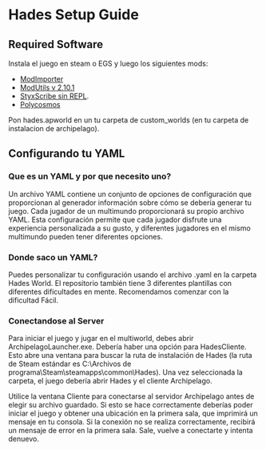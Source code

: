 # Hades Setup Guide

## Required Software

Instala el juego en steam o EGS y luego los siguientes mods:

- [ModImporter](https://github.com/SGG-Modding/ModImporter/releases/tag/1.5.2)
- [ModUtils v 2.10.1](https://github.com/SGG-Modding/ModUtil/releases/tag/2.10.1)
- [StyxScribe sin REPL](https://github.com/NaixGames/StyxScribeWithoutREPL).
- [Polycosmos](https://github.com/Naix99/Polycosmos/tree/main/Polycosmos)

Pon hades.apworld en un tu carpeta de custom_worlds (en tu carpeta de instalacion de archipelago).

## Configurando tu YAML

### Que es un YAML y por que necesito uno?

Un archivo YAML contiene un conjunto de opciones de configuración que proporcionan al generador información sobre cómo se debería
generar tu juego. Cada jugador de un multimundo proporcionará su propio archivo YAML. Esta configuración permite que cada jugador disfrute
una experiencia personalizada a su gusto, y diferentes jugadores en el mismo multimundo pueden tener diferentes opciones.

### Donde saco un YAML?

Puedes personalizar tu configuración usando el archivo .yaml en la carpeta Hades World. El repositorio también tiene 3 diferentes
plantillas con diferentes dificultades en mente. Recomendamos comenzar con la dificultad Fácil.

### Conectandose al Server

Para iniciar el juego y jugar en el multiworld, debes abrir ArchipelagoLauncher.exe. Debería haber una opción
para HadesCliente. Esto abre una ventana para buscar la ruta de instalación de Hades (la ruta de Steam estándar es
C:\Archivos de programa\Steam\steamapps\common\Hades).
Una vez seleccionada la carpeta, el juego debería abrir Hades y el cliente Archipelago.

Utilice la ventana Cliente para conectarse al servidor Archipelago antes de elegir su archivo guardado. Si esto se hace correctamente deberías
poder iniciar el juego y obtener una ubicación en la primera sala, que imprimirá un mensaje en tu consola. Si la conexión
no se realiza correctamente, recibirá un mensaje de error en la primera sala. Sale, vuelve a conectarte y intenta denuevo.
